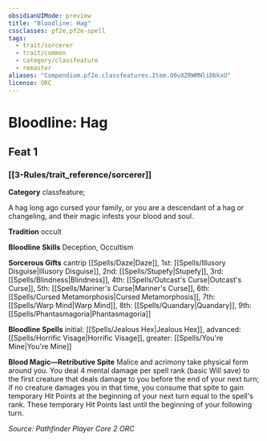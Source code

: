 ```yaml
---
obsidianUIMode: preview
title: "Bloodline: Hag"
cssclasses: pf2e,pf2e-spell
tags:
  - trait/sorcerer
  - trait/common
  - category/classfeature
  - remaster
aliases: "Compendium.pf2e.classfeatures.Item.O0uXZRWMNliDbkxU"
license: ORC
---
```

# Bloodline: Hag
## Feat 1
### [[3-Rules/trait_reference/sorcerer]]

**Category** classfeature; 




A hag long ago cursed your family, or you are a descendant of a hag or changeling, and their magic infests your blood and soul.

**Tradition** occult

**Bloodline Skills** Deception, Occultism

**Sorcerous Gifts** cantrip [[Spells/Daze|Daze]], 1st: [[Spells/Illusory Disguise|Illusory Disguise]], 2nd: [[Spells/Stupefy|Stupefy]], 3rd: [[Spells/Blindness|Blindness]], 4th: [[Spells/Outcast's Curse|Outcast's Curse]], 5th: [[Spells/Mariner's Curse|Mariner's Curse]], 6th: [[Spells/Cursed Metamorphosis|Cursed Metamorphosis]], 7th: [[Spells/Warp Mind|Warp Mind]], 8th: [[Spells/Quandary|Quandary]], 9th: [[Spells/Phantasmagoria|Phantasmagoria]]

**Bloodline Spells** initial: [[Spells/Jealous Hex|Jealous Hex]], advanced: [[Spells/Horrific Visage|Horrific Visage]], greater: [[Spells/You're Mine|You're Mine]]

**Blood Magic—Retributive Spite** Malice and acrimony take physical form around you. You deal 4 mental damage per spell rank (basic Will save) to the first creature that deals damage to you before the end of your next turn; if no creature damages you in that time, you consume that spite to gain temporary Hit Points at the beginning of your next turn equal to the spell's rank. These temporary Hit Points last until the beginning of your following turn.

*Source: Pathfinder Player Core 2*
*ORC*